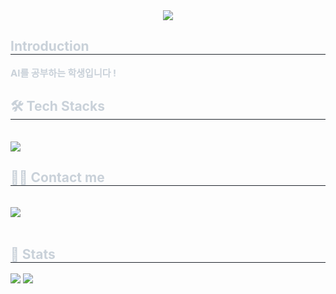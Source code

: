 <div align= "center">
    <img src="https://capsule-render.vercel.app/api?type=waving&color=b9c1c1&height=180&text=junhyeok's%20Profile&animation=&fontColor=000000&fontSize=60" />
    </div>
    <div style="text-align: left;"> 
    <h2 style="border-bottom: 1px solid #21262d; color: #c9d1d9;"> Introduction </h2>  
    <div style="font-weight: 700; font-size: 15px; text-align: left; color: #c9d1d9;"> AI를 공부하는 학생입니다 ! </div> 
    </div>
    <div style="text-align: left;">
    <h2 style="border-bottom: 1px solid #21262d; color: #c9d1d9;"> 🛠️ Tech Stacks </h2> <br> 
    <div style="margin: ; text-align: left;" "text-align: left;"> <img src="https://img.shields.io/badge/Python-3776AB?style=flat&logo=Python&logoColor=white">
          </div>
    </div>
    <div style="text-align: left;">
    <h2 style="border-bottom: 1px solid #21262d; color: #c9d1d9;"> 🧑‍💻 Contact me </h2> <br> 
    <div style="text-align: left;"> <a href=mailto:lgh0120ljh@gmail.com> <img src="https://img.shields.io/badge/Gmail-EA4335?style=flat&logo=Gmail&logoColor=white&link=mailto:lgh0120ljh@gmail.com"> </a>
          </div>  <br> 
    <div style="text-align: left;">  </div> 
    </div>
    <div style="text-align: left;"> 
    <h2 style="border-bottom: 1px solid #21262d; color: #c9d1d9;"> 🏅 Stats </h2> <div style="text-align: left;"> <img src="https://github-readme-stats.vercel.app/api?username=2junhyeok&bg_color=180,b9c1c1,00000000&title_color=000000&text_color=000000"
         /> <img src="https://github-readme-stats.vercel.app/api/top-langs/?username=2junhyeok&layout=compact&bg_color=180,b9c1c1,00000000&title_color=000000&text_color=000000"
           /> </div> 
    </div>
    
    
<!--
**2junhyeok/2junhyeok** is a ✨ _special_ ✨ repository because its `README.md` (this file) appears on your GitHub profile.

Here are some ideas to get you started:

- 🔭 I’m currently working on ...
- 🌱 I’m currently learning ...
- 👯 I’m looking to collaborate on ...
- 🤔 I’m looking for help with ...
- 💬 Ask me about ...
- 📫 How to reach me: ...
- 😄 Pronouns: ...
- ⚡ Fun fact: ...
-->
